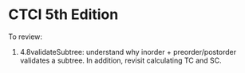 # CTCI 5th Edition

To review:
1. 4.8validateSubtree: understand why inorder + preorder/postorder validates a subtree. In addition, revisit calculating TC and SC. 
